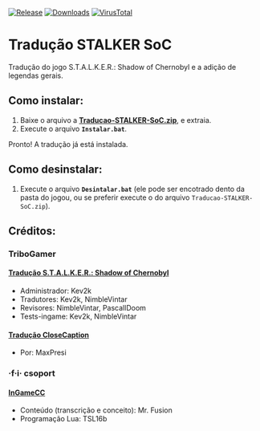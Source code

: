 [![Release](https://img.shields.io/github/v/release/KaioHSG/traducao-stalker-soc)](https://github.com/KaioHSG/traducao-stalker-soc/releases/latest)
[![Downloads](https://img.shields.io/github/downloads/KaioHSG/traducao-stalker-soc/total)](https://github.com/KaioHSG/traducao-stalker-soc/releases)
[![VirusTotal](https://img.shields.io/badge/virustotal-status-navy)](https://www.virustotal.com/gui/file/8f641f98d8f7687759dc679c874fa352db9ec625a1cc1fd9a09a759d0df6f6f3)

# Tradução STALKER SoC
Tradução do jogo S.T.A.L.K.E.R.: Shadow of Chernobyl e a adição de legendas gerais.

## Como instalar:

1. Baixe o arquivo a [**Traducao-STALKER-SoC.zip**](https://github.com/kaiohsg/traducao-stalker-soc/releases/latest), e extraia.
2. Execute o arquivo **`Instalar.bat`**.

Pronto! A tradução já está instalada.

## Como desinstalar:

1. Execute o arquivo **`Desintalar.bat`** (ele pode ser encotrado dento da pasta do jogou, ou se preferir execute o do arquivo `Traducao-STALKER-SoC.zip`).

## Créditos:

### TriboGamer

#### [Tradução S.T.A.L.K.E.R.: Shadow of Chernobyl](https://tribogamer.com/traducoes/404_traducao-do-s-t-a-l-k-e-r-shadow-of-chernobyl-para-portugues-do-brasil.html)

* Administrador: Kev2k
* Tradutores: Kev2k, NimbleVintar
* Revisores: NimbleVintar, PascallDoom
* Tests-ingame: Kev2k, NimbleVintar

#### [Tradução CloseCaption](https://tribogamer.com/downloads/1818_baixar-closecaption-e-legendas-ingame-pt-br-s-t-a-l-k-e-r-shadow-of-chernobyl.html)

* Por: MaxPresi

### ·f·i· csoport

#### [InGameCC](http://stalker.kincsvadasz.hu)

* Conteúdo (transcrição e conceito): Mr. Fusion
* Programação Lua: TSL16b
